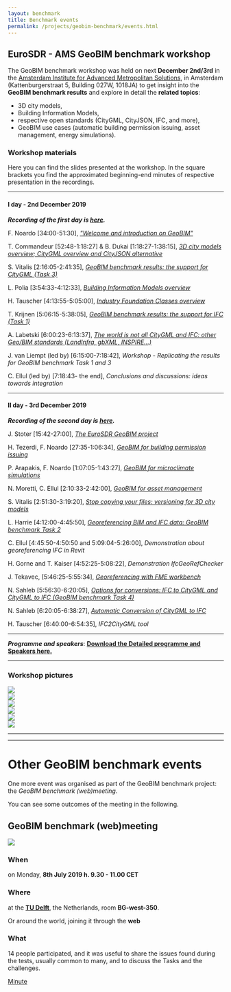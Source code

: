 ```yaml
---
layout: benchmark
title: Benchmark events
permalink: /projects/geobim-benchmark/events.html
---
```

<!--
<h1>Benchmark events</h1>

Within the GeoBIM benchmark initiative, two open events are about to be organised:

A meeting (also web-meeting) between organisers and participants together for discussing the issues arose so far and proposing improvements to the materials and the on-going activities.

A winter school for presenting the main results and training to GeoBIM.

- - -

* Table of Content
{:toc}

- - -
-->
## EuroSDR - AMS GeoBIM benchmark workshop
<!--
*Please, note that this is not an ISPRS event, although part of the research presented in the workshop are results of the GeoBIM benchmark, funded as Scientific initiative by ISPRS and co-funded by EuroSDR.*
-->


The GeoBIM benchmark workshop was held on next **December 2nd/3rd** in the [Amsterdam Institute for Advanced Metropolitan Solutions](https://www.ams-institute.org), in Amsterdam (Kattenburgerstraat 5, Building 027W, 1018JA) to get insight into the **GeoBIM benchmark results** and explore in detail the **related topics**:

- 3D city models,
- Building Information Models,
- respective open standards (CityGML, CityJSON, IFC, and more),
- GeoBIM use cases (automatic building permission issuing, asset management, energy simulations).

### Workshop materials

Here you can find the slides presented at the workshop. In the square brackets you find the approximated beginning-end minutes of respective presentation in the recordings.

-----------------

#### I day - 2nd December 2019

***Recording of the first day is [here](https://www.youtube.com/watch?v=24G8zAnK-e4&feature=youtu.be).***

F. Noardo [34:00-51:30], [*"Welcome and introduction on GeoBIM"*](/projects/geobim-benchmark/ws_slides/1_Intro.pdf)

T. Commandeur [52:48-1:18:27] & B. Dukai [1:18:27-1:38:15], [*3D city models overview; CityGML overview and CityJSON alternative*](/projects/geobim-benchmark/ws_slides/2_3DCMs_CommandeurDukai.pdf)

S. Vitalis [2:16:05-2:41:35], [*GeoBIM benchmark results: the support for CityGML (Task 3)*](/projects/geobim-benchmark/ws_slides/3_Task3_Vitalis.pdf)

L. Polia [3:54:33-4:12:33], [*Building Information Models overview*](/projects/geobim-benchmark/ws_slides/4_BIM_Polia.pdf)

H. Tauscher [4:13:55-5:05:00], [*Industry Foundation Classes overview*](/projects/geobim-benchmark/ws_slides/5_IFC_Tauscher.pdf)

T. Krijnen [5:06:15-5:38:05], [*GeoBIM benchmark results: the support for IFC (Task 1)*](/projects/geobim-benchmark/ws_slides/6_Task1_Krijnen.pdf)

A. Labetski [6:00:23-6:13:37], [*The world is not all CityGML and IFC: other Geo/BIM standards (LandInfra, gbXML, INSPIRE...)*](/projects/geobim-benchmark/ws_slides/7_Standards_Labetski.pdf)

J. van Liempt (led by) [6:15:00-7:18:42], *Workshop - Replicating the results for GeoBIM benchmark Task 1 and 3*

C. Ellul (led by) [7:18:43- the end], *Conclusions and discussions: ideas towards integration*

---------------------

#### II day - 3rd December 2019

***Recording of the second day is [here](https://www.youtube.com/watch?v=abhQsACc5aQ).***

J. Stoter [15:42-27:00], [*The EuroSDR GeoBIM project*](/projects/geobim-benchmark/ws_slides/8_EuroSDRGeoBIM_Stoter.pdf)

H. Tezerdi, F. Noardo [27:35-1:06:34], [*GeoBIM for building permission issuing*](/projects/geobim-benchmark/ws_slides/9_BuildingPermission_TezerdiNoardo.pdf)

P. Arapakis, F. Noardo [1:07:05-1:43:27], [*GeoBIM for microclimate simulations*](/projects/geobim-benchmark/ws_slides/10_Microclimate_ArapakisNoardo.pdf)

N. Moretti, C. Ellul [2:10:33-2:42:00], [*GeoBIM for asset management*](/projects/geobim-benchmark/ws_slides/11_AMFM_MorettiEllul.pdf)

S. Vitalis [2:51:30-3:19:20], [*Stop copying your files: versioning for 3D city models*](/projects/geobim-benchmark/ws_slides/12_Versioning_Vitalis.pdf)

L. Harrie [4:12:00-4:45:50], [*Georeferencing BIM and IFC data: GeoBIM benchmark Task 2*](/projects/geobim-benchmark/ws_slides/13_Task2_Harrie.pdf)

C. Ellul [4:45:50-4:50:50 and 5:09:04-5:26:00], *Demonstration about georeferencing IFC in Revit*

H. Gorne and T. Kaiser [4:52:25-5:08:22], *Demonstration IfcGeoRefChecker*

J. Tekavec, [5:46:25-5:55:34], [*Georeferencing with FME workbench*](/projects/geobim-benchmark/ws_slides/Tekavec_FME.pdf)

N. Sahleb [5:56:30-6:20:05], [*Options for conversions: IFC to CityGML and CityGML to IFC (GeoBIM benchmark Task 4)*](/projects/geobim-benchmark/ws_slides/14_Task4_Sahleb.pdf)

N. Sahleb [6:20:05-6:38:27], [*Automatic Conversion of CityGML to IFC*](/projects/geobim-benchmark/ws_slides/15_CityGML2IFC_Sahleb.pdf)

H. Tauscher [6:40:00-6:54:35], *IFC2CityGML tool*

--------------

***Programme and speakers***: [**Download the Detailed programme and Speakers here.**](/projects/geobim-benchmark/WorkshopProgrammeSpeakers.pdf)

--------------

### Workshop pictures


<div class="row">
  <div class="col-sm-12 col-xs-12"><img class="img-responsive" src="{{ "/projects/geobim-benchmark/img/ws/GeoBIMWorkshop-2.jpg" }}"></div>
</div>

<div class="row">
  <div class="col-sm-12 col-xs-12"><img class="img-responsive" src="{{ "/projects/geobim-benchmark/img/ws/1.jpg" }}"></div>
</div>

<div class="row">
  <div class="col-sm-12 col-xs-12"><img class="img-responsive" src="{{ "/projects/geobim-benchmark/img/ws/2.jpg" }}"></div>
</div>

<div class="row">
  <div class="col-sm-12 col-xs-12"><img class="img-responsive" src="{{ "/projects/geobim-benchmark/img/ws/3.jpg" }}"></div>
</div>

<div class="row">
  <div class="col-sm-12 col-xs-12"><img class="img-responsive" src="{{ "/projects/geobim-benchmark/img/ws/4.jpg" }}"></div>
</div>

<div class="row">
  <div class="col-sm-12 col-xs-12"><img class="img-responsive" src="{{ "/projects/geobim-benchmark/img/ws/5.jpg" }}"></div>
</div>

<!--
....................................................................................

Register by the **15th November**: [**Register now!**](https://francescanoardo.typeform.com/to/qplW6H)

....................................................................................






### Join us! Everyone is welcome!

....................................................................................

Register by the **15th November**: [**Register now!**](https://francescanoardo.typeform.com/to/qplW6H)

....................................................................................

<div class="typeform-widget" data-url="https://francescanoardo.typeform.com/to/qplW6H" style="width: 100%; height: 500px;"></div> <script> (function() { var qs,js,q,s,d=document, gi=d.getElementById, ce=d.createElement, gt=d.getElementsByTagName, id="typef_orm", b="https://embed.typeform.com/"; if(!gi.call(d,id)) { js=ce.call(d,"script"); js.id=id; js.src=b+"embed.js"; q=gt.call(d,"script")[0]; q.parentNode.insertBefore(js,q) } })() </script> <div style="font-family: Sans-Serif;font-size: 12px;color: #999;opacity: 0.5; padding-top: 5px;"> powered by <a href="https://admin.typeform.com/signup?utm_campaign=qplW6H&utm_source=typeform.com-13384974-Pro&utm_medium=typeform&utm_content=typeform-embedded-poweredbytypeform&utm_term=EN" style="color: #999" target="_blank">Typeform</a> </div>





***List of possible hotels close to the venue:***

[Pension Homeland](https://www.pensionhomeland.com/en/), walking distance from AMS Institute: 150 m

[Motel 1](https://www.motel-one.com/en/hotels/amsterdam/hotel-amsterdam-waterlooplein/),  walking distance from AMS Institute: 1.2 km (15 min)

[IBIS](https://www.accorhotels.com/en/hotel-3044-ibis-amsterdam-centre-stopera/index.shtml),  walking distance from AMS Institute: 1.2 km (15 min)

[Lloyd hotel](https://www.lloyd.nl),  walking distance from AMS Institute: 1.6 km (20 min)

[Holiday Inn Express](https://www.ihg.com/holidayinnexpress/hotels/us/en/amsterdam/amsch/hoteldetail),  walking distance from AMS Institute: 1.1 km (13 min) 
-->
----------------
----------------
<h1>Other GeoBIM benchmark events</h1>

One more event was organised as part of the GeoBIM benchmark project: the *GeoBIM benchmark (web)meeting*.

You can see some outcomes of the meeting in the following.


## GeoBIM benchmark (web)meeting
<div class="row">
  <div class="col-sm-12 col-xs-12"><img class="img-responsive" src="{{ "/projects/geobim-benchmark/img/Meeting.gif" }}" style="max-height: 500px"></div>
</div>

### When
on Monday, **8th July 2019 h. 9.30 - <!--12.30--> 11.00 CET**

### Where
at the [**TU Delft**](https://3d.bk.tudelft.nl/about/#where), the Netherlands, room **BG-west-350**.

Or around the world, joining it through the **web**

### What
14 people participated, and it was useful to share the issues found during the tests, usually common to many, and to discuss the Tasks and the challenges.

[Minute](https://www.dropbox.com/s/trgogk2fgt283l7/GeoBIMbenchmark_meeting_minute-2.docx?dl=0)

<!-- following the **link** (please, try to connect 15 minutes before the meeting):

[Join the meeting by the web-platform 'Zoom'](https://lu-se.zoom.us/j/356618156)

[Join the meeting by Skype for Business](https://lu-se.zoom.us/skype/356618156)


### Agenda

9.30 – 9.45	Welcome and Introduction round (who we are, our main interests, in life and in the benchmark)

9.45 - 10.15 Introduction on the GeoBIM benchmark & Presentation of the intermediate results

10.15 – 11.00	Presentation by participants (part I) about their experience with what they tested and main issues with the data and tools (10’ each):

- The benchmark test (Task, Software, Data, Results)
- Issues and suggestions
- Plans

*11.00 – 11.15	Coffee break*

11.15 – 12.00	Presentation by participants (part II)

12.00 – 12.25	Discussion:
1. Other interesting tools to be tested
2. How to help participation, how to fix/improve materials
3. General thoughts about standardised data and interoperability
4. discussion, feedbacks, plans for the future

12.25 – 12.30 Conclusion

### Join us!

Through the **web** following the **link** (please, try to connect 15 minutes before the meeting):

[Join the meeting by the web-platform 'Zoom'](https://lu-se.zoom.us/j/356618156)

[Join the meeting by Skype for Business](https://lu-se.zoom.us/skype/356618156)

The meeting is for free and everyone who is interested in the benchmark, participated in the tests and in the organisation of the benchmark or will participate in the tests is welcome!

In order to help us with organisational issues, **please register**:

<div class="typeform-widget" data-url="https://francescanoardo.typeform.com/to/QyLxrI" style="width: 100%; height: 500px;"></div> <script> (function() { var qs,js,q,s,d=document, gi=d.getElementById, ce=d.createElement, gt=d.getElementsByTagName, id="typef_orm", b="https://embed.typeform.com/"; if(!gi.call(d,id)) { js=ce.call(d,"script"); js.id=id; js.src=b+"embed.js"; q=gt.call(d,"script")[0]; q.parentNode.insertBefore(js,q) } })() </script> <div style="font-family: Sans-Serif;font-size: 12px;color: #999;opacity: 0.5; padding-top: 5px;"> powered by <a href="https://admin.typeform.com/signup?utm_campaign=QyLxrI&utm_source=typeform.com-13384974-Pro&utm_medium=typeform&utm_content=typeform-embedded-poweredbytypeform&utm_term=EN" style="color: #999" target="_blank">Typeform</a> </div>

-->
